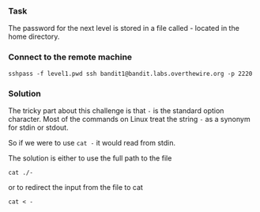 ### Task

The password for the next level is stored in a file called - located in the home directory.

### Connect to the remote machine

```
sshpass -f level1.pwd ssh bandit1@bandit.labs.overthewire.org -p 2220
```

### Solution

The tricky part about this challenge is that `-` is the standard option character. Most of the commands on Linux treat the string `-` as a synonym for stdin or stdout.

So if we were to use `cat -` it would read from stdin.

The solution is either to use the full path to the file

```
cat ./-
```

or to redirect the input from the file to cat

```
cat < -
```
